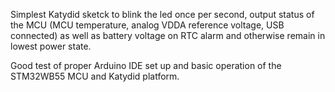 Simplest Katydid sketck to blink the led once per second, output status of the MCU (MCU temperature, analog VDDA reference voltage, USB connected) as well as battery voltage on RTC alarm and otherwise remain in lowest power state. 

Good test of proper Arduino IDE set up and basic operation of the STM32WB55 MCU and Katydid platform.

